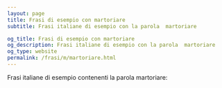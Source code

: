 ```yaml
---
layout: page
title: Frasi di esempio con martoriare 
subtitle: Frasi italiane di esempio con la parola  martoriare

og_title: Frasi di esempio con martoriare 
og_description: Frasi italiane di esempio con la parola  martoriare
og_type: website
permalink: /frasi/m/martoriare.html
---
```


Frasi italiane di esempio contenenti la parola martoriare:


